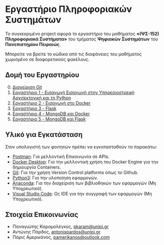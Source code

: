 # Εργαστήριο Πληροφοριακών Συστημάτων

Το συγκεκριμένο project αφορά το εργαστήριο του μαθήματος __«(ΨΣ-152) Πληροφοριακά Συστήματα»__ του τμήματος __Ψηφιακών Συστημάτων__ του __Πανεπιστημίου Πειραιώς__. 

Μπορείτε να βρείτε το κώδικα από τις διαφάνειες του μαθήματος χωρισμένο σε διαφορετικούς φακέλους. 

## Δομή του Εργαστηρίου
0. [Διαχείριση Git](git-management)
1. [Εργαστήριο 1 - Εισαγωγή Εισαγωγή στην Υπηρεσιοστρεφή Αρχιτεκτονική και τη Python](lab1)
2. [Εργαστήριο 2 - Εισαγωγή στο Docker](lab2)
3. [Εργαστήριο 3 - Flask](lab3)
4. [Εργαστήριο 4 - MongoDB και Docker](lab4)
5. [Εργαστήριο 5 - MongoDB και Flask](lab5)
<!-- 6. [Εργαστήριο 6 - Containerization](lab6) -->
<!-- 7. [Extra Εργαστήριο - Scaling στο Docker](https://github.com/csymvoul/Information-Systems-Lab/tree/master/lab6) -->

## Υλικό για Εγκατάσταση
Στον υπολογιστή των φοιτητών πρέπει να εγκατασταθούν τα παρακάτω:
* [Postman](https://www.postman.com/): Για μελλοντική Επικοινωνία σε APIs.
* [Docker Desktop](https://docs.docker.com/desktop/install/windows-install/): Για την μελλοντική χρήση του Docker Engine για την δημιουργία Containers.
* [Git](https://git-scm.com/downloads): Για την χρήση Version Control platforms όπως το Github.
* [Python3](https://www.python.org/downloads/): Για την υλοποίηση εφαρμογών.
* [Anaconda](https://www.anaconda.com/distribution/): Για την διαχείριση των βιβλιοθηκών των εφαρμογών (Μη Υποχρεωτικό).
* [Visual Studio Code](https://code.visualstudio.com/): Ως IDE για την συγγραφή των εφαρμογών (Μη Υποχρεωτικό).

## Στοιχεία Επικοινωνίας
* Παναγιώτης Καραμολέγκος, [pkaram@unipi.gr](mailto:pkaram@unipi.gr)
* Αντώνης Πάρδος, [antonispardos@unipi.gr](mailto:antonispardos@unipi.gr)
* Πάρις Αμερικάνος, [pamerikanos@outlook.com](mailto:pamerikanos@outlook.com)
